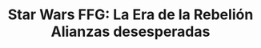 ---
collection: rolLudoteca
title: 'Star Wars FFG: La Era de la Rebelión Alianzas desesperadas'
image: edgswa31.png
editorial: 'Fantasy Flight Games'
editorial_ref: 'FFSWA31'
isbn: '9788416357307'
type: 'Guía'
web: http://www.fantasyflightgames.es/juegos/articulo/star_wars_la_era_de_la_rebelion/alianzas_desesperadas
format: 'Libro tapa dura'
system: 'Genesys'
created_at: '2022-04-11T12:19:27+00:00'
---